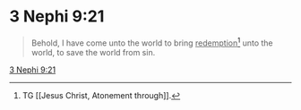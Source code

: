 # 3 Nephi 9:21

> Behold, I have come unto the world to bring <u>redemption</u>[^a] unto the world, to save the world from sin.

[3 Nephi 9:21](https://www.churchofjesuschrist.org/study/scriptures/bofm/3-ne/9?lang=eng&id=p21#p21)


[^a]: TG [[Jesus Christ, Atonement through]].
